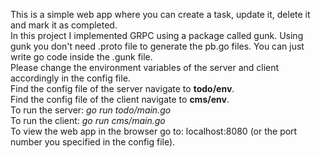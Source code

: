 This is a simple web app where you can create a task, update it, delete it and mark it as completed.  
In this project I implemented GRPC using a package called gunk. Using gunk you don't need .proto file to generate the pb.go files. You can just write go code inside the .gunk file.  
Please change the environment variables of the server and client accordingly in the config file.  
Find the config file of the server navigate to **todo/env**.  
Find the config file of the client navigate to **cms/env**.  
To run the server: *go run todo/main.go*  
To run the client: *go run cms/main.go*  
To view the web app in the browser go to: localhost:8080 (or the port number you specified in the config file).  
